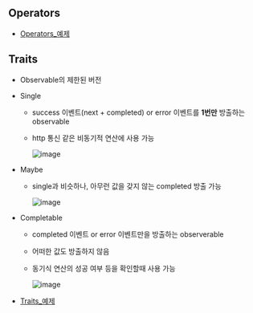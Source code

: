 ## Operators
- [Operators_예제](https://github.com/Jinoo9622/iOS/blob/master/Chapter4/05_GitHubRepositoryApp/Observable.playground/Contents.swift)

## Traits
- Observable의 제한된 버전
- Single
  - success 이벤트(next + completed) or error 이벤트를 **1번만** 방출하는 observable 
  - http 통신 같은 비동기적 연산에 사용 가능
    
    ![image](https://user-images.githubusercontent.com/46417892/157216183-b67e72b5-1b92-4f5b-9d76-18e7d44d0781.png)

- Maybe
  - single과 비슷하나, 아무런 값을 갖지 않는 completed 방출 가능

    ![image](https://user-images.githubusercontent.com/46417892/157216303-ced72cf7-e3c9-4d4c-9e99-5cfebcc81747.png)

- Completable
  - completed 이벤트 or error 이벤트만을 방출하는 observerable
  - 어떠한 값도 방출하지 않음
  - 동기식 연산의 성공 여부 등을 확인할때 사용 가능

    ![image](https://user-images.githubusercontent.com/46417892/157216391-3f6f8470-cf1c-404e-aa3f-c70c8f9f0849.png)
- [Traits_예제](https://github.com/Jinoo9622/iOS/blob/master/Chapter4/05_GitHubRepositoryApp/Traits.playground/Contents.swift) 
